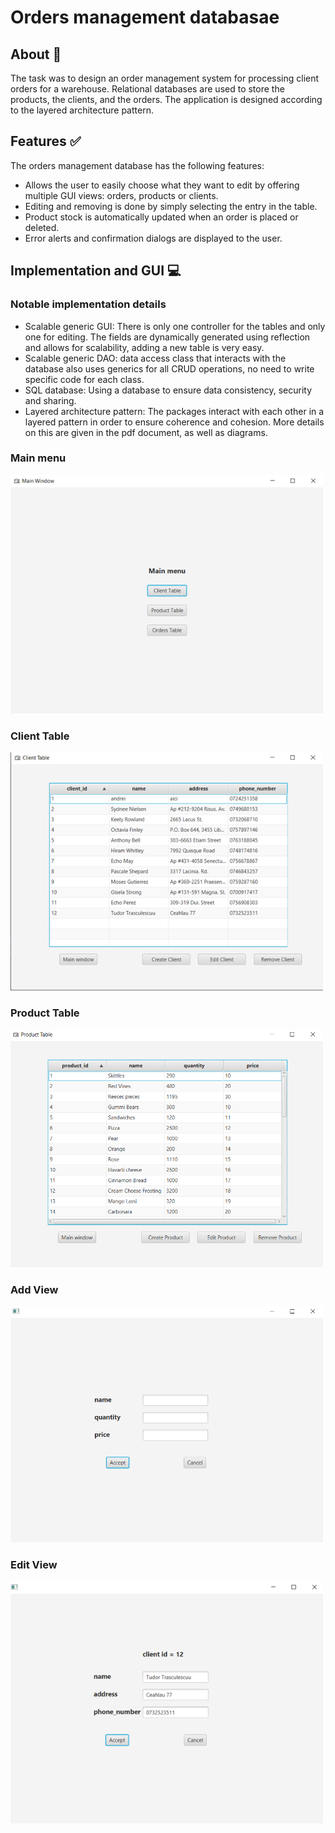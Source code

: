# Orders management databasae

## About :thought_balloon:
The task was to design an order management system for processing client orders for a warehouse.
Relational databases are used to store the products, the clients, and the orders. The
application is designed according to the layered architecture pattern.

## Features :white_check_mark:
The orders management database has the following features:
 - Allows the user to easily choose what they want to edit by offering multiple GUI views: orders, products or clients.
 - Editing and removing is done by simply selecting the entry in the table.
 - Product stock is automatically updated when an order is placed or deleted.
 - Error alerts and confirmation dialogs are displayed to the user.

## Implementation and GUI :computer:

### Notable implementation details
- Scalable generic GUI: There is only one controller for the tables and only one for editing. The fields are dynamically generated using reflection and allows for scalability, adding a new table is very easy.
- Scalable generic DAO: data access class that interacts with the database also uses generics for all CRUD operations, no need to write specific code for each class.
- SQL database: Using a database to ensure data consistency, security and sharing.
- Layered architecture pattern: The packages interact with each other in a layered pattern in order to ensure coherence and cohesion. More details on this are given in the pdf document, as well as diagrams.

### Main menu
<img src="/ss/main_menu.png" width="500" >

### Client Table
<img src="/ss/client_table.png" width="500" >

### Product Table
<img src="/ss/product_table.PNG" width="500" >

### Add View
<img src="/ss/add_view.PNG" width="500" >

### Edit View
<img src="/ss/edit_view.png" width="500" >
